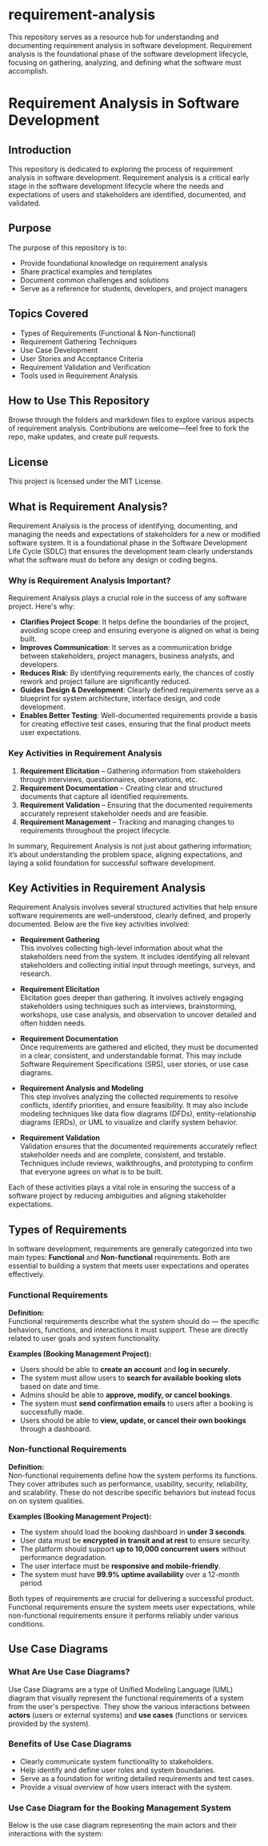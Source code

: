 # requirement-analysis
This repository serves as a resource hub for understanding and documenting requirement analysis in software development. Requirement analysis is the foundational phase of the software development lifecycle, focusing on gathering, analyzing, and defining what the software must accomplish. 
# Requirement Analysis in Software Development

## Introduction

This repository is dedicated to exploring the process of requirement analysis in software development. Requirement analysis is a critical early stage in the software development lifecycle where the needs and expectations of users and stakeholders are identified, documented, and validated.

## Purpose

The purpose of this repository is to:

- Provide foundational knowledge on requirement analysis
- Share practical examples and templates
- Document common challenges and solutions
- Serve as a reference for students, developers, and project managers

## Topics Covered

- Types of Requirements (Functional & Non-functional)
- Requirement Gathering Techniques
- Use Case Development
- User Stories and Acceptance Criteria
- Requirement Validation and Verification
- Tools used in Requirement Analysis

## How to Use This Repository

Browse through the folders and markdown files to explore various aspects of requirement analysis. Contributions are welcome—feel free to fork the repo, make updates, and create pull requests.

## License

This project is licensed under the MIT License.

## What is Requirement Analysis?

Requirement Analysis is the process of identifying, documenting, and managing the needs and expectations of stakeholders for a new or modified software system. It is a foundational phase in the Software Development Life Cycle (SDLC) that ensures the development team clearly understands what the software must do before any design or coding begins.

### Why is Requirement Analysis Important?

Requirement Analysis plays a crucial role in the success of any software project. Here's why:

- **Clarifies Project Scope**: It helps define the boundaries of the project, avoiding scope creep and ensuring  everyone is aligned on what is being built.
- **Improves Communication**: It serves as a communication bridge between stakeholders, project managers, business analysts, and developers.
- **Reduces Risk**: By identifying requirements early, the chances of costly rework and project failure are significantly reduced.
- **Guides Design & Development**: Clearly defined requirements serve as a blueprint for system architecture, interface design, and code development.
- **Enables Better Testing**: Well-documented requirements provide a basis for creating effective test cases, ensuring that the final product meets user expectations.

### Key Activities in Requirement Analysis

1. **Requirement Elicitation** – Gathering information from stakeholders through interviews, questionnaires, observations, etc.
2. **Requirement Documentation** – Creating clear and structured documents that capture all identified requirements.
3. **Requirement Validation** – Ensuring that the documented requirements accurately represent stakeholder needs and are feasible.
4. **Requirement Management** – Tracking and managing changes to requirements throughout the project lifecycle.

In summary, Requirement Analysis is not just about gathering information; it’s about understanding the problem space, aligning expectations, and laying a solid foundation for successful software development.

## Key Activities in Requirement Analysis

Requirement Analysis involves several structured activities that help ensure software requirements are well-understood, clearly defined, and properly documented. Below are the five key activities involved:

- **Requirement Gathering**  
  This involves collecting high-level information about what the stakeholders need from the system. It includes identifying all relevant stakeholders and collecting initial input through meetings, surveys, and research.

- **Requirement Elicitation**  
  Elicitation goes deeper than gathering. It involves actively engaging stakeholders using techniques such as interviews, brainstorming, workshops, use case analysis, and observation to uncover detailed and often hidden needs.

- **Requirement Documentation**  
  Once requirements are gathered and elicited, they must be documented in a clear, consistent, and understandable format. This may include Software Requirement Specifications (SRS), user stories, or use case diagrams.

- **Requirement Analysis and Modeling**  
  This step involves analyzing the collected requirements to resolve conflicts, identify priorities, and ensure feasibility. It may also include modeling techniques like data flow diagrams (DFDs), entity-relationship diagrams (ERDs), or UML to visualize and clarify system behavior.

- **Requirement Validation**  
  Validation ensures that the documented requirements accurately reflect stakeholder needs and are complete, consistent, and testable. Techniques include reviews, walkthroughs, and prototyping to confirm that everyone agrees on what is to be built.

Each of these activities plays a vital role in ensuring the success of a software project by reducing ambiguities and aligning stakeholder expectations.

## Types of Requirements

In software development, requirements are generally categorized into two main types: **Functional** and **Non-functional** requirements. Both are essential to building a system that meets user expectations and operates effectively.

### Functional Requirements

**Definition:**  
Functional requirements describe what the system should do — the specific behaviors, functions, and interactions it must support. These are directly related to user goals and system functionality.

**Examples (Booking Management Project):**
- Users should be able to **create an account** and **log in securely**.
- The system must allow users to **search for available booking slots** based on date and time.
- Admins should be able to **approve, modify, or cancel bookings**.
- The system must **send confirmation emails** to users after a booking is successfully made.
- Users should be able to **view, update, or cancel their own bookings** through a dashboard.

### Non-functional Requirements

**Definition:**  
Non-functional requirements define how the system performs its functions. They cover attributes such as performance, usability, security, reliability, and scalability. These do not describe specific behaviors but instead focus on  on system qualities.

**Examples (Booking Management Project):**
- The system should load the booking dashboard in **under 3 seconds**.
- User data must be **encrypted in transit and at rest** to ensure security.
- The platform should support **up to 10,000 concurrent users** without performance degradation.
- The user interface must be **responsive and mobile-friendly**.
- The system must have **99.9% uptime availability** over a 12-month period.

Both types of requirements are crucial for delivering a successful product. Functional requirements ensure the system meets user expectations, while non-functional requirements ensure it performs reliably under various conditions.

## Use Case Diagrams

### What Are Use Case Diagrams?

Use Case Diagrams are a type of Unified Modeling Language (UML) diagram that visually represent the functional requirements of a system from the user's perspective. They show the various interactions between **actors** (users or external systems) and **use cases** (functions or services provided by the system).

### Benefits of Use Case Diagrams

- Clearly communicate system functionality to stakeholders.
- Help identify and define user roles and system boundaries.
- Serve as a foundation for writing detailed requirements and test cases.
- Provide a visual overview of how users interact with the system.

### Use Case Diagram for the Booking Management System

Below is the use case diagram representing the main actors and their interactions with the system:





